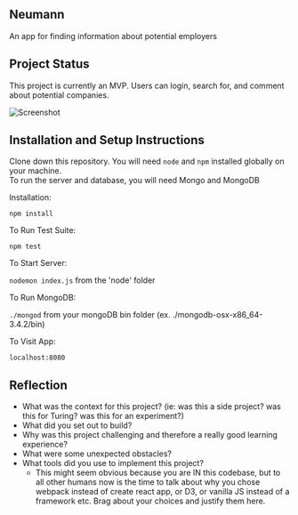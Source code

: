 ## Neumann

An app for finding information about potential employers

## Project Status
This project is currently an MVP.  Users can login, search for, and comment about potential companies.

![Screenshot](http://imgur.com/TWcqNbK)

## Installation and Setup Instructions

Clone down this repository. You will need `node` and `npm` installed globally on your machine.  
To run the server and database, you will need Mongo and MongoDB

Installation:

`npm install`  

To Run Test Suite:  

`npm test`  

To Start Server:

`nodemon index.js` from the 'node' folder 

To Run MongoDB:

`./mongod` from your mongoDB bin folder (ex. ./mongodb-osx-x86_64-3.4.2/bin)

To Visit App:

`localhost:8080`  

## Reflection

  - What was the context for this project? (ie: was this a side project? was this for Turing? was this for an experiment?)
  - What did you set out to build?
  - Why was this project challenging and therefore a really good learning experience?
  - What were some unexpected obstacles?
  - What tools did you use to implement this project?
      - This might seem obvious because you are IN this codebase, but to all other humans now is the time to talk about why you chose webpack instead of create react app, or D3, or vanilla JS instead of a framework etc. Brag about your choices and justify them here.  
